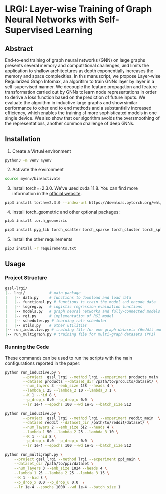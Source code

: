 # LRGI: Layer-wise Training of Graph Neural Networks with Self-Supervised Learning

## Abstract

End-to-end training of graph neural networks (GNN) on large graphs presents several memory and computational challenges, and limits the application to shallow architectures as depth exponentially increases the memory and space complexities. In this manuscript, we propose Layer-wise Regularized Graph Infomax, an algorithm to train GNNs layer by layer in a self-supervised manner. We decouple the feature propagation and feature transformation carried out by GNNs to learn node representations in order to derive a loss function based on the prediction of future inputs. We evaluate the algorithm in inductive large graphs and show similar performance to other end to end methods and a substantially increased efficiency, which enables the training of more sophisticated models in one single device. We also show that our algorithm avoids the oversmoothing of the representations, another common challenge of deep GNNs.

## Installation

1. Create a Virtual environment
```bash
python3 -m venv myenv
```

2. Activate the environment
```bash
source myenv/bin/activate
```

3. Install torch==2.3.0. We've used cuda 11.8. You can find more information in the [official website](https://pytorch.org/get-started/locally/).
```bash
pip3 install torch==2.3.0 --index-url https://download.pytorch.org/whl/cu118
```

4. Install torch_geometric and other optional packages:
```bash
pip3 install torch_geometric

pip3 install pyg_lib torch_scatter torch_sparse torch_cluster torch_spline_conv -f https://data.pyg.org/whl/torch-2.3.0+cu118.html
```

5. Install the other requirements
```bash
pip3 install -r requirements.txt
```


## Usage

### Project Structure
```bash
gssl-lrgi/
|-- lrgi/           # main package
|   |-- data.py     # functions to download and load data
|   |-- functional.py # functions to train the model and encode data
|   |-- logreg.py   # logistic regression evaluation functions
|   |-- models.py   # graph neural networks and fully-connected models
|   |-- rgi.py      # implementation of RGI model
|   |-- scheduler.py # learning rate scheduler
|   |-- utils.py    # other utilities
|-- run_inductive.py # training file for one graph datasets (Reddit and ogbn-products)
|-- run_multigraph.py # training file for multi-graph datasets (PPI)
```
### Running the Code

These commands can be used to run the scripts with the main configurations reported in the paper:

```bash
python run_inductive.py \
        --project  gssl_lrgi --method lrgi --experiment products_main  \
        --dataset products --dataset_dir /path/to/products/dataset/ \
        --num_layers 3 --emb_size 128 --heads 4 \
        --lambda_1 25 --lambda_2 10 --lambda_3 1 \
        --K 1 --hid 8 \
        --p_drop_x 0.0 --p_drop_u 0.0  \
        --lr 1e-4 --epochs 100 --wd 1e-5 --batch_size 512
```

```bash
python run_inductive.py \
        --project  gssl_lrgi --method lrgi --experiment reddit_main  \
        --dataset reddit --dataset_dir /path/to/reddit/dataset/ \
        --num_layers 2 --emb_size 512 --heads 4 \
        --lambda_1 50 --lambda_2 25 --lambda_3 10 \
        --K 1 --hid 8 \
        --p_drop_x 0.0 --p_drop_u 0.0  \
        --lr 1e-4 --epochs 100 --wd 1e-5 --batch_size 512
```

```bash
python run_multigraph.py \
    --project gssl_lrgi --method lrgi --experiment ppi_main \
    --dataset_dir /path/to/ppi/dataset \
    --num_layers 3 --emb_size 1024 --heads 4 \
    --lambda_1 25 --lambda_2 25 --lambda_3 15 \
    --K 1 --hid 8 \
    --p_drop_x 0.0 --p_drop_u 0.0  \
    --lr 1e-4 --epochs 1000 --wd 1e-4 --batch_size 1
```



